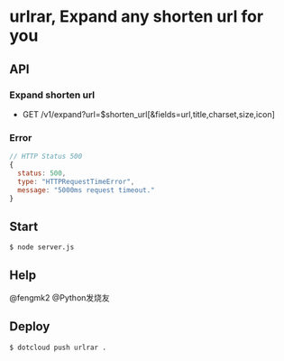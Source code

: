 # urlrar, Expand any shorten url for you

## API

### Expand shorten url

* GET /v1/expand?url=$shorten_url[&fields=url,title,charset,size,icon]

### Error

```js
// HTTP Status 500
{
  status: 500,
  type: "HTTPRequestTimeError",
  message: "5000ms request timeout."
}
```

## Start
```
$ node server.js
```

## Help
@fengmk2 @Python发烧友

## Deploy
```
$ dotcloud push urlrar .
```